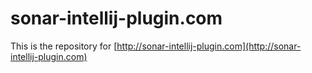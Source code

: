 sonar-intellij-plugin.com
===============================

This is the repository for [http://sonar-intellij-plugin.com](http://sonar-intellij-plugin.com)
